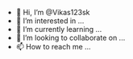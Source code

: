 - 👋 Hi, I’m @Vikas123sk
- 👀 I’m interested in ...
- 🌱 I’m currently learning ...
- 💞️ I’m looking to collaborate on ...
- 📫 How to reach me ...

<!---
Vikas123sk/Vikas123sk is a ✨ special ✨ repository because its `README.md` (this file) appears on your GitHub profile.
You can click the Preview link to take a look at your changes.
--->
